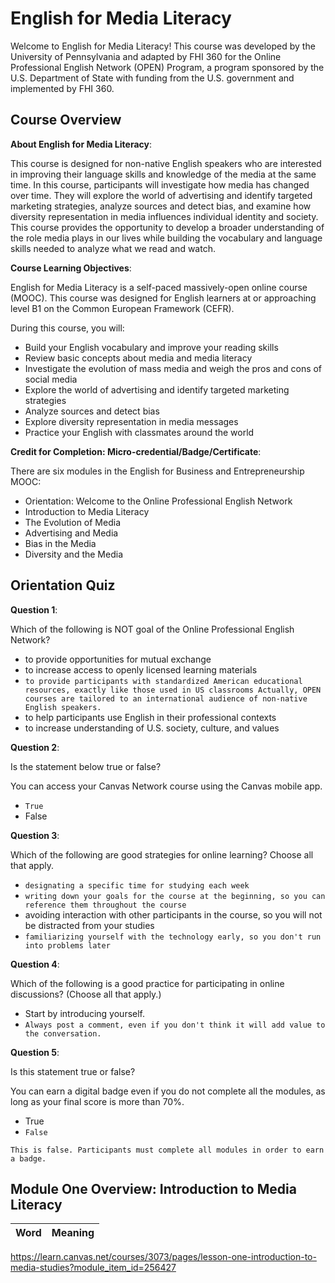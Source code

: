 # English for Media Literacy

Welcome to English for Media Literacy! This course was developed by the University of Pennsylvania and adapted by FHI 360 for the Online Professional English Network (OPEN) Program, a program sponsored by the U.S. Department of State with funding from the U.S. government and implemented by FHI 360.

## Course Overview

**About English for Media Literacy**:

This course is designed for non-native English speakers who are interested in improving their language skills and knowledge of the media at the same time. In this course, participants will investigate how media has changed over time. They will explore the world of advertising and identify targeted marketing strategies, analyze sources and detect bias, and examine how diversity representation in media influences individual identity and society. This course provides the opportunity to develop a broader understanding of the role media plays in our lives while building the vocabulary and language skills needed to analyze what we read and watch.

**Course Learning Objectives**:

English for Media Literacy is a self-paced massively-open online course (MOOC). This course was designed for English learners at or approaching level B1 on the Common European Framework (CEFR).

During this course, you will:

- Build your English vocabulary and improve your reading skills
- Review basic concepts about media and media literacy
- Investigate the evolution of mass media and weigh the pros and cons of social media
- Explore the world of advertising and identify targeted marketing strategies
- Analyze sources and detect bias
- Explore diversity representation in media messages
- Practice your English with classmates around the world

**Credit for Completion: Micro-credential/Badge/Certificate**:

There are six modules in the English for Business and Entrepreneurship MOOC:

- Orientation: Welcome to the Online Professional English Network
- Introduction to Media Literacy
- The Evolution of Media
- Advertising and Media
- Bias in the Media
- Diversity and the Media

## Orientation Quiz

**Question 1**:

Which of the following is NOT goal of the Online Professional English Network?

- to provide opportunities for mutual exchange
- to increase access to openly licensed learning materials
- `to provide participants with standardized American educational resources, exactly like those used in US classrooms Actually, OPEN courses are tailored to an international audience of non-native English speakers.`
- to help participants use English in their professional contexts
- to increase understanding of U.S. society, culture, and values

**Question 2**:

Is the statement below true or false?

You can access your Canvas Network course using the Canvas mobile app.

- `True`
- False

**Question 3**:

Which of the following are good strategies for online learning? Choose all that apply.

- `designating a specific time for studying each week`
- `writing down your goals for the course at the beginning, so you can reference them throughout the course`
- avoiding interaction with other participants in the course, so you will not be distracted from your studies
- `familiarizing yourself with the technology early, so you don't run into problems later`

**Question 4**:

Which of the following is a good practice for participating in online discussions? (Choose all that apply.)

- Start by introducing yourself.
- `Always post a comment, even if you don't think it will add value to the conversation.`

**Question 5**:

Is this statement true or false?

You can earn a digital badge even if you do not complete all the modules, as long as your final score is more than 70%.

- True
- `False`

`This is false. Participants must complete all modules in order to earn a badge.`

## Module One Overview: Introduction to Media Literacy

| Word | Meaning |
| :--- | :------ |

<https://learn.canvas.net/courses/3073/pages/lesson-one-introduction-to-media-studies?module_item_id=256427>
